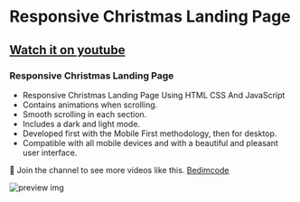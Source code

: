 # Responsive Christmas Landing Page
## [Watch it on youtube](https://youtu.be/RTIueV7zERY)
### Responsive Christmas Landing Page

- Responsive Christmas Landing Page Using HTML CSS And JavaScript
- Contains animations when scrolling.
- Smooth scrolling in each section.
- Includes a dark and light mode.
- Developed first with the Mobile First methodology, then for desktop.
- Compatible with all mobile devices and with a beautiful and pleasant user interface.

💙 Join the channel to see more videos like this. [Bedimcode](https://www.youtube.com/@Bedimcode)

![preview img](/preview.png)
